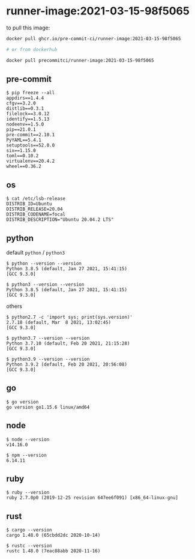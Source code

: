 runner-image:2021-03-15-98f5065
===============================

to pull this image:

```bash
docker pull ghcr.io/pre-commit-ci/runner-image:2021-03-15-98f5065

# or from dockerhub

docker pull precommitci/runner-image:2021-03-15-98f5065
```

## pre-commit

```console
$ pip freeze --all
appdirs==1.4.4
cfgv==3.2.0
distlib==0.3.1
filelock==3.0.12
identify==1.5.13
nodeenv==1.5.0
pip==21.0.1
pre-commit==2.10.1
PyYAML==5.4.1
setuptools==52.0.0
six==1.15.0
toml==0.10.2
virtualenv==20.4.2
wheel==0.36.2
```

## os

```console
$ cat /etc/lsb-release
DISTRIB_ID=Ubuntu
DISTRIB_RELEASE=20.04
DISTRIB_CODENAME=focal
DISTRIB_DESCRIPTION="Ubuntu 20.04.2 LTS"
```

## python

default `python` / `python3`

```console
$ python --version --version
Python 3.8.5 (default, Jan 27 2021, 15:41:15)
[GCC 9.3.0]

$ python3 --version --version
Python 3.8.5 (default, Jan 27 2021, 15:41:15)
[GCC 9.3.0]
```

others

```console
$ python2.7 -c 'import sys; print(sys.version)'
2.7.18 (default, Mar  8 2021, 13:02:45)
[GCC 9.3.0]

$ python3.7 --version --version
Python 3.7.10 (default, Feb 20 2021, 21:15:28)
[GCC 9.3.0]

$ python3.9 --version --version
Python 3.9.2 (default, Feb 20 2021, 20:56:08)
[GCC 9.3.0]
```

## go

```console
$ go version
go version go1.15.6 linux/amd64
```

## node

```console
$ node --version
v14.16.0

$ npm --version
6.14.11
```

## ruby

```console
$ ruby --version
ruby 2.7.0p0 (2019-12-25 revision 647ee6f091) [x86_64-linux-gnu]
```

## rust

```console
$ cargo --version
cargo 1.48.0 (65cbdd2dc 2020-10-14)

$ rustc --version
rustc 1.48.0 (7eac88abb 2020-11-16)
```
